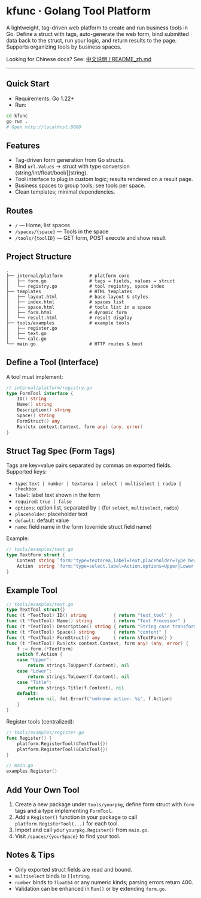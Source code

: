 # kfunc · Golang Tool Platform

A lightweight, tag-driven web platform to create and run business tools in Go. Define a struct with tags, auto-generate the web form, bind submitted data back to the struct, run your logic, and return results to the page. Supports organizing tools by business spaces.

Looking for Chinese docs? See: [中文说明 / README_zh.md](README_zh.md)

---

## Quick Start

- Requirements: Go 1.22+
- Run:

```bash
cd kfunc
go run .
# Open http://localhost:8080
```

## Features

- Tag-driven form generation from Go structs.
- Bind `url.Values` → struct with type conversion (string/int/float/bool/[]string).
- Tool interface to plug in custom logic; results rendered on a result page.
- Business spaces to group tools; see tools per space.
- Clean templates; minimal dependencies.

## Routes

- `/` — Home, list spaces
- `/spaces/{space}` — Tools in the space
- `/tools/{toolID}` — GET form, POST execute and show result

## Project Structure

```
.
├── internal/platform          # platform core
│   ├── form.go                # tags → fields, values → struct
│   └── registry.go            # tool registry, space index
├── templates                  # HTML templates
│   ├── layout.html            # base layout & styles
│   ├── index.html             # spaces list
│   ├── space.html             # tools list in a space
│   ├── form.html              # dynamic form
│   └── result.html            # result display
├── tools/examples             # example tools
│   ├── register.go
│   ├── text.go
│   └── calc.go
└── main.go                    # HTTP routes & boot
```

## Define a Tool (Interface)

A tool must implement:

```go
// internal/platform/registry.go
type FormTool interface {
    ID() string
    Name() string
    Description() string
    Space() string
    FormStruct() any
    Run(ctx context.Context, form any) (any, error)
}
```

## Struct Tag Spec (Form Tags)

Tags are key=value pairs separated by commas on exported fields. Supported keys:

- `type`: `text | number | textarea | select | multiselect | radio | checkbox`
- `label`: label text shown in the form
- `required`: `true | false`
- `options`: option list, separated by `|` (for `select`, `multiselect`, `radio`)
- `placeholder`: placeholder text
- `default`: default value
- `name`: field name in the form (override struct field name)

Example:

```go
// tools/examples/text.go
type TextForm struct {
    Content string `form:"type=textarea,label=Text,placeholder=Type here,required=true"`
    Action  string `form:"type=select,label=Action,options=Upper|Lower|Title,required=true"`
}
```

## Example Tool

```go
// tools/examples/text.go
type TextTool struct{}
func (t *TextTool) ID() string          { return "text_tool" }
func (t *TextTool) Name() string        { return "Text Processor" }
func (t *TextTool) Description() string { return "String case transforms" }
func (t *TextTool) Space() string       { return "content" }
func (t *TextTool) FormStruct() any     { return &TextForm{} }
func (t *TextTool) Run(ctx context.Context, form any) (any, error) {
    f := form.(*TextForm)
    switch f.Action {
    case "Upper":
        return strings.ToUpper(f.Content), nil
    case "Lower":
        return strings.ToLower(f.Content), nil
    case "Title":
        return strings.Title(f.Content), nil
    default:
        return nil, fmt.Errorf("unknown action: %s", f.Action)
    }
}
```

Register tools (centralized):

```go
// tools/examples/register.go
func Register() {
    platform.RegisterTool(&TextTool{})
    platform.RegisterTool(&CalcTool{})
}

// main.go
examples.Register()
```

## Add Your Own Tool

1) Create a new package under `tools/yourpkg`, define form struct with `form` tags and a type implementing `FormTool`.
2) Add a `Register()` function in your package to call `platform.RegisterTool(...)` for each tool.
3) Import and call your `yourpkg.Register()` from `main.go`.
4) Visit `/spaces/{yourSpace}` to find your tool.

## Notes & Tips

- Only exported struct fields are read and bound.
- `multiselect` binds to `[]string`.
- `number` binds to `float64` or any numeric kinds; parsing errors return 400.
- Validation can be enhanced in `Run()` or by extending `form.go`.